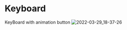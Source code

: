 # Keyboard
KeyBoard with animation button
![2022-03-29_18-37-26](https://user-images.githubusercontent.com/77203734/160624173-aa30c279-c960-4fe2-8a4c-2b706e56775b.png)
